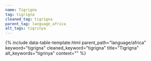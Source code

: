 ```yaml
---
name: Tigrigna
tag: tigrigna
cleaned_tag: tigrigna
parent_tag: language_africa
alt_tags: tigrinya
---
```


{% include data-table-template.html 
  parent_path="language/africa" 
  keyword="tigrigna" 
  cleaned_keyword="tigrigna" 
  title="Tigrigna"
  alt_keywords="tigrinya"
  context=""
%}

